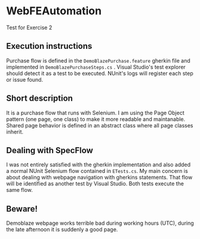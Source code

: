 # WebFEAutomation
Test for Exercise 2

## Execution instructions

Purchase flow is defined in the `DemoBlazePurchase.feature` gherkin file and implemented in `DemoBlazePurchaseSteps.cs` . Visual Studio's test explorer should detect it as a test to be executed. NUnit's logs will register each step or issue found.

## Short description

It is a purchase flow that runs with Selenium. I am using the Page Object pattern (one page, one class) to make it more readable and maintanable. Shared page behavior is defined in an abstract class where all page classes inherit.

## Dealing with SpecFlow

I was not entirely satisfied with the gherkin implementation and also added a normal NUnit Selenium flow contained in `ETests.cs`. My main concern is about dealing with webpage navigation with gherkins statements. That flow will be identified as another test by Visual Studio. Both tests execute the same flow.

## Beware!

Demoblaze webpage works terrible bad during working hours (UTC), during the late afternoon it is suddenly a good page.
